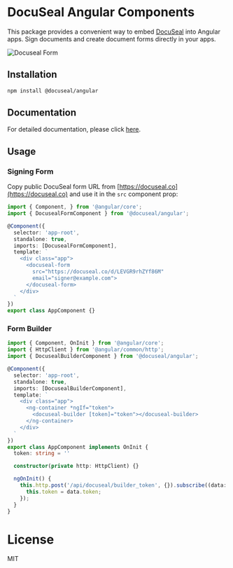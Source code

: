 # DocuSeal Angular Components

This package provides a convenient way to embed [DocuSeal](https://www.docuseal.co) into Angular apps. Sign documents and create document forms directly in your apps.

![Docuseal Form](https://github.com/docusealco/docuseal-vue/assets/1176367/828f9f53-3131-494c-8e37-5c74fa94cfa8)

## Installation

```bash
npm install @docuseal/angular
```

## Documentation

For detailed documentation, please click [here](https://www.docuseal.co/docs/embedded).

## Usage

### Signing Form

Copy public DocuSeal form URL from [https://docuseal.co](https://docuseal.co) and use it in the `src` component prop:

```typescript
import { Component, } from '@angular/core';
import { DocusealFormComponent } from '@docuseal/angular';

@Component({
  selector: 'app-root',
  standalone: true,
  imports: [DocusealFormComponent],
  template: `
    <div class="app">
      <docuseal-form
        src="https://docuseal.co/d/LEVGR9rhZYf86M"
        email="signer@example.com">
      </docuseal-form>
    </div>
  `
})
export class AppComponent {}
```

### Form Builder
```typescript
import { Component, OnInit } from '@angular/core';
import { HttpClient } from '@angular/common/http';
import { DocusealBuilderComponent } from '@docuseal/angular';

@Component({
  selector: 'app-root',
  standalone: true,
  imports: [DocusealBuilderComponent],
  template: `
    <div class="app">
      <ng-container *ngIf="token">
        <docuseal-builder [token]="token"></docuseal-builder>
      </ng-container>
    </div>
  `
})
export class AppComponent implements OnInit {
  token: string = ''

  constructor(private http: HttpClient) {}

  ngOnInit() {
    this.http.post('/api/docuseal/builder_token', {}).subscribe((data: any) => {
      this.token = data.token;
    });
  }
}
```

# License

MIT
